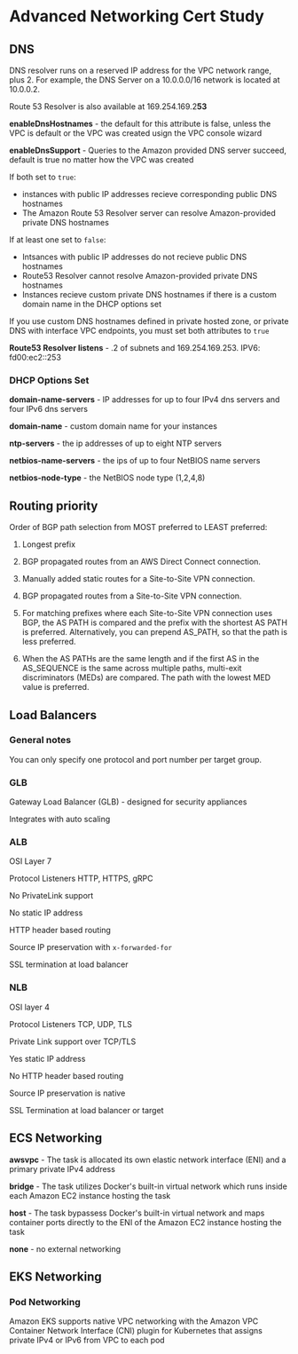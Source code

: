 # Advanced Networking Cert Study

## DNS

DNS resolver runs on a reserved IP address for the VPC network range, plus 2. For example, the DNS Server on a 10.0.0.0/16 network is located at 10.0.0.2.

Route 53 Resolver is also available at 169.254.169.2**53**

**enableDnsHostnames** - the default for this attribute is false, unless the VPC is default or the VPC was created usign the VPC console wizard

**enableDnsSupport** - Queries to the Amazon provided DNS server succeed, default is true no matter how the VPC was created

If both set to `true`: 

* instances with public IP addresses recieve corresponding public DNS hostnames
* The Amazon Route 53 Resolver server can resolve Amazon-provided private DNS hostnames

If at least one set to `false`: 

* Intsances with public IP addresses do not recieve public DNS hostnames
* Route53 Resolver cannot resolve Amazon-provided private DNS hostnames
* Instances recieve custom private DNS hostnames if there is a custom domain name in the DHCP options set

If you use custom DNS hostnames defined in private hosted zone, or private DNS with interface VPC endpoints, you must set both attributes to `true`

**Route53 Resolver listens** - .2 of subnets and 169.254.169.253. IPV6: fd00:ec2::253

### DHCP Options Set 

**domain-name-servers** - IP addresses for up to four IPv4 dns servers and four IPv6 dns servers

**domain-name** - custom domain name for your instances

**ntp-servers** - the ip addresses of up to eight NTP servers 

**netbios-name-servers** - the ips of up to four NetBIOS name servers 

**netbios-node-type** - the NetBIOS node type (1,2,4,8) 

## Routing priority 

Order of BGP path selection from MOST preferred to LEAST preferred:

1. Longest prefix 

1. BGP propagated routes from an AWS Direct Connect connection.

1. Manually added static routes for a Site-to-Site VPN connection.

1. BGP propagated routes from a Site-to-Site VPN connection.

1. For matching prefixes where each Site-to-Site VPN connection uses BGP, the AS PATH is compared and the prefix with the shortest AS PATH is preferred. Alternatively, you can prepend AS_PATH, so that the path is less preferred.

1. When the AS PATHs are the same length and if the first AS in the AS_SEQUENCE is the same across multiple paths, multi-exit discriminators (MEDs) are compared. The path with the lowest MED value is preferred.

## Load Balancers

### General notes 

You can only specify one protocol and port number per target group.

### GLB

Gateway Load Balancer (GLB) - designed for security appliances

Integrates with auto scaling

### ALB

OSI Layer 7

Protocol Listeners HTTP, HTTPS, gRPC

No PrivateLink support

No static IP address

HTTP header based routing

Source IP preservation with `x-forwarded-for`

SSL termination at load balancer

### NLB

OSI layer 4

Protocol Listeners TCP, UDP, TLS

Private Link support over TCP/TLS

Yes static IP address

No HTTP header based routing

Source IP preservation is native

SSL Termination at load balancer or target

## ECS Networking

**awsvpc** - The task is allocated its own elastic network interface (ENI) and a primary private IPv4 address

**bridge** - The task utilizes Docker's built-in virtual network which runs inside each Amazon EC2 instance hosting the task

**host** - The task bypassess Docker's built-in virtual network and maps container ports directly to the ENI of the Amazon EC2 instance hosting the task

**none** - no external networking 

## EKS Networking

### Pod Networking

Amazon EKS supports native VPC networking with the Amazon VPC Container Network Interface (CNI) plugin for Kubernetes that assigns private IPv4 or IPv6 from VPC to each pod










